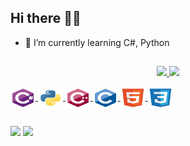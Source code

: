 ## Hi there 👋😎

- 👾 I’m currently learning C#, Python
##

<div align="center">
    <a = href="https://github.com/Jose-Vitor-Quadrado">
    <img height="155em" src="https://github-readme-stats.vercel.app/api?username=Jose-Vitor-Quadrado&show_icons=true&theme=radical&include_all_commits=true&count_private=true"/>
    <img height="155em" src="https://github-readme-stats.vercel.app/api/top-langs/?username=Jose-Vitor-Quadrado&layout=compact&langs_count=7&theme=radical"/>
</div> 
<div style="display: inline_block"><br>
    <img align="center" alt="Jvq-Csharp" height="30" width="40" src="https://raw.githubusercontent.com/devicons/devicon/master/icons/csharp/csharp-original.svg"/>
    <img align="center" alt="Jvq-Python" height="30" width="40" src="https://raw.githubusercontent.com/devicons/devicon/master/icons/python/python-original.svg"/>
    <img align="center" alt="Jvq-Cpp" height="30" width="40" src="https://raw.githubusercontent.com/devicons/devicon/master/icons/cplusplus/cplusplus-original.svg"/>
    <img align="center" alt="Jvq-C" height="30" width="40" src="https://raw.githubusercontent.com/devicons/devicon/master/icons/c/c-original.svg"/>
    <img align="center" alt="Jvq-HTML" height="30" width="40" src="https://raw.githubusercontent.com/devicons/devicon/master/icons/html5/html5-original.svg"/>
    <img align="center" alt="Jvq-CSS" height="30" width="40" src="https://raw.githubusercontent.com/devicons/devicon/master/icons/css3/css3-original.svg"/>
</div>
    
##

<div>
    <a href = "mailto:josevitorquadrado@gmail.com"><img src="https://img.shields.io/badge/-Gmail-%23333?style=for-the-badge&logo=gmail&logoColor=white" target="_blank"></a>
    <a href="https://www.linkedin.com/in/jose-vitor-quadrado/" target="_blank"><img src="https://img.shields.io/badge/-LinkedIn-%230077B5?style=for-the-badge&logo=linkedin&logoColor=white" target="_blank"></a>
</div>
